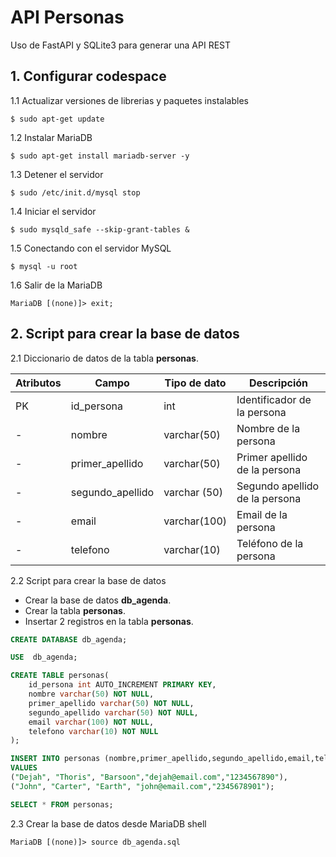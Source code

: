 # API Personas
Uso de FastAPI y SQLite3 para generar una API REST

## 1. Configurar codespace

1.1 Actualizar versiones de librerias y paquetes instalables

````shell
$ sudo apt-get update
````

1.2 Instalar MariaDB


````shell
$ sudo apt-get install mariadb-server -y
````

1.3 Detener el servidor

````shell
$ sudo /etc/init.d/mysql stop
````

1.4 Iniciar el servidor

````shell
$ sudo mysqld_safe --skip-grant-tables &
````

1.5 Conectando con el servidor MySQL

````shell
$ mysql -u root
````

1.6 Salir de la MariaDB

````shell
MariaDB [(none)]> exit;
````

## 2. Script para crear la base de datos

2.1 Diccionario de datos de la tabla **personas**.

|Atributos|Campo|Tipo de dato|Descripción|
| -- | -- | -- | -- |
| PK | id_persona | int | Identificador de la persona |
| - | nombre | varchar(50) | Nombre de la persona |
| - | primer_apellido | varchar(50) | Primer apellido de la persona |
| - | segundo_apellido | varchar (50) | Segundo apellido de la persona |
| - | email | varchar(100) |  Email de la persona |
| - | telefono | varchar(10) | Teléfono de la persona |

2.2 Script para crear la base de datos

* Crear la base de datos **db_agenda**.
* Crear la tabla **personas**.
* Insertar 2 registros en la tabla **personas**.

````sql
CREATE DATABASE db_agenda;

USE  db_agenda;

CREATE TABLE personas(
    id_persona int AUTO_INCREMENT PRIMARY KEY,
    nombre varchar(50) NOT NULL,
    primer_apellido varchar(50) NOT NULL,
    segundo_apellido varchar(50) NOT NULL,
    email varchar(100) NOT NULL,
    telefono varchar(10) NOT NULL
);

INSERT INTO personas (nombre,primer_apellido,segundo_apellido,email,telefono)
VALUES 
("Dejah", "Thoris", "Barsoon","dejah@email.com","1234567890"),
("John", "Carter", "Earth", "john@email.com","2345678901");

SELECT * FROM personas;
````

2.3 Crear la base de datos desde MariaDB shell

````shell
MariaDB [(none)]> source db_agenda.sql
````

